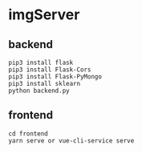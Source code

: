 # imgServer
## backend
```
pip3 install flask
pip3 install Flask-Cors
pip3 install Flask-PyMongo
pip3 install sklearn
python backend.py
```
## frontend
```
cd frontend
yarn serve or vue-cli-service serve
```

